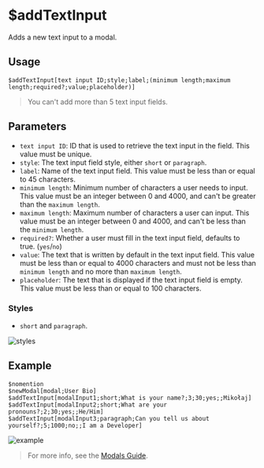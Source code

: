 # $addTextInput
Adds a new text input to a modal.

## Usage
```
$addTextInput[text input ID;style;label;(minimum length;maximum length;required?;value;placeholder)]
```
> You can't add more than 5 text input fields.

## Parameters
- `text input ID`: ID that is used to retrieve the text input in the field. This value must be unique.
- `style`: The text input field style, either `short` or `paragraph`.
- `label`: Name of the text input field. This value must be less than or equal to 45 characters.
- `minimum length`: Minimum number of characters a user needs to input. This value must be an integer between 0 and 4000, and can't be greater than the `maximum length`.
- `maximum length`: Maximum number of characters a user can input. This value must be an integer between 0 and 4000, and can't be less than the `minimum length`.  
- `required?`: Whether a user must fill in the text input field, defaults to true. (`yes`/`no`)
- `value`: The text that is written by default in the text input field. This value must be less than or equal to 4000 characters and must not be less than `minimum length` and no more than `maximum length`.
- `placeholder`: The text that is displayed if the text input field is empty. This value must be less than or equal to 100 characters.

### Styles
- `short` and `paragraph`.

![styles](https://user-images.githubusercontent.com/113303649/209936324-5a9f1d2b-8eea-48d4-b3cb-749a6d68c2d2.png)


## Example
```
$nomention
$newModal[modal;User Bio]
$addTextInput[modalInput1;short;What is your name?;3;30;yes;;Mikołaj]
$addTextInput[modalInput2;short;What are your pronouns?;2;30;yes;;He/Him]
$addTextInput[modalInput3;paragraph;Can you tell us about yourself?;5;1000;no;;I am a Developer]
```
![example](https://user-images.githubusercontent.com/113303649/209936030-02352d16-a81f-486f-aa32-839c82f4fa6d.png)

> For more info, see the [Modals Guide](../guides/modals.md).
